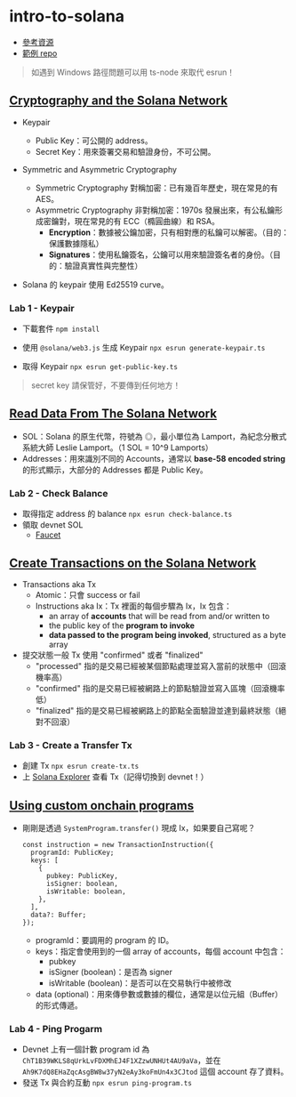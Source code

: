 # intro-to-solana
- [參考資源](https://solana.com/developers/courses)
- [範例 repo](https://github.com/canfly1019/intro-to-solana)
> 如遇到 Windows 路徑問題可以用 ts-node 來取代 esrun！
## [Cryptography and the Solana Network](https://solana.com/developers/courses/intro-to-solana/intro-to-cryptography)
- Keypair
    - Public Key：可公開的 address。
    - Secret Key：用來簽署交易和驗證身份，不可公開。

- Symmetric and Asymmetric Cryptography
    - Symmetric Cryptography 對稱加密：已有幾百年歷史，現在常見的有 AES。
    - Asymmetric Cryptography 非對稱加密：1970s 發展出來，有公私鑰形成密鑰對，現在常見的有 ECC（橢圓曲線）和 RSA。
        - **Encryption**：數據被公鑰加密，只有相對應的私鑰可以解密。（目的：保護數據隱私）
        - **Signatures**：使用私鑰簽名，公鑰可以用來驗證簽名者的身份。（目的：驗證真實性與完整性）

- Solana 的 keypair 使用 Ed25519 curve。

### Lab 1 - Keypair
- 下載套件
    ```npm install```

- 使用 ```@solana/web3.js``` 生成 Keypair
    ```npx esrun generate-keypair.ts```

- 取得 Keypair
    ```npx esrun get-public-key.ts```

> secret key 請保管好，不要傳到任何地方！

## [Read Data From The Solana Network](https://solana.com/developers/courses/intro-to-solana/intro-to-reading-data)

- SOL：Solana 的原生代幣，符號為 ◎，最小單位為 Lamport，為紀念分散式系統大師 Leslie Lamport。（1 SOL = 10^9 Lamports）
- Addresses：用來識別不同的 Accounts，通常以 **base-58 encoded string** 的形式顯示，大部分的 Addresses 都是 Public Key。

### Lab 2 - Check Balance
- 取得指定 address 的 balance
    ```npx esrun check-balance.ts```
- 領取 devnet SOL
    - [Faucet](https://faucet.solana.com/)

## [Create Transactions on the Solana Network](https://solana.com/developers/courses/intro-to-solana/intro-to-writing-data)
- Transactions aka Tx
    - Atomic：只會 success or fail
    - Instructions aka Ix：Tx 裡面的每個步驟為 Ix，Ix 包含：
        - an array of **accounts** that will be read from and/or written to
        - the public key of the **program to invoke**
        - **data passed to the program being invoked**, structured as a byte array
- 提交狀態一般 Tx 使用 "confirmed" 或者 "finalized"
    - "processed" 指的是交易已經被某個節點處理並寫入當前的狀態中（回滾機率高）
    - "confirmed" 指的是交易已經被網路上的節點驗證並寫入區塊（回滾機率低）
    - "finalized" 指的是交易已經被網路上的節點全面驗證並達到最終狀態（絕對不回滾）

### Lab 3 - Create a Transfer Tx
- 創建 Tx
    ```npx esrun create-tx.ts```
- 上 [Solana Explorer](https://explorer.solana.com) 查看 Tx（記得切換到 devnet！）

## [Using custom onchain programs](https://solana.com/developers/courses/intro-to-solana/intro-to-custom-onchain-programs)
- 剛剛是透過 ```SystemProgram.transfer()``` 現成 Ix，如果要自己寫呢？
    ```typescript=
    const instruction = new TransactionInstruction({
      programId: PublicKey;
      keys: [
        {
          pubkey: PublicKey,
          isSigner: boolean,
          isWritable: boolean,
        },
      ],
      data?: Buffer;
    });
    ```
    - programId：要調用的 program 的 ID。
    - keys：指定會使用到的一個 array of accounts，每個 account 中包含：
        - pubkey
        - isSigner (boolean)：是否為 signer
        - isWritable (boolean)：是否可以在交易執行中被修改
    - data (optional)：用來傳參數或數據的欄位，通常是以位元組（Buffer）的形式傳遞。

### Lab 4 - Ping Progarm
- Devnet 上有一個計數 program id 為 ```ChT1B39WKLS8qUrkLvFDXMhEJ4F1XZzwUNHUt4AU9aVa```，並在 ```Ah9K7dQ8EHaZqcAsgBW8w37yN2eAy3koFmUn4x3CJtod``` 這個 account 存了資料。
- 發送 Tx 與合約互動
    ```npx esrun ping-program.ts```
